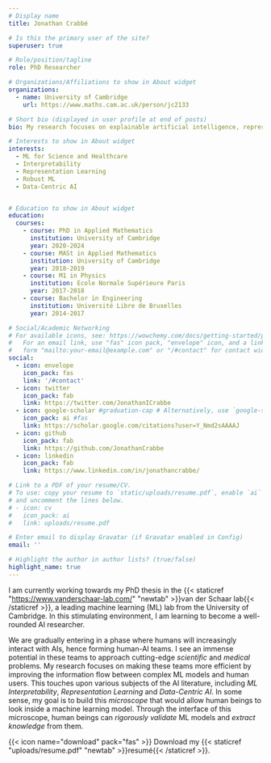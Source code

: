 ```yaml
---
# Display name
title: Jonathan Crabbé

# Is this the primary user of the site?
superuser: true

# Role/position/tagline
role: PhD Researcher

# Organizations/Affiliations to show in About widget
organizations:
  - name: University of Cambridge
    url: https://www.maths.cam.ac.uk/person/jc2133

# Short bio (displayed in user profile at end of posts)
bio: My research focuses on explainable artificial intelligence, representation learning and robust machine learning.

# Interests to show in About widget
interests:
  - ML for Science and Healthcare
  - Interpretability
  - Representation Learning
  - Robust ML
  - Data-Centric AI


# Education to show in About widget
education:
  courses:
    - course: PhD in Applied Mathematics
      institution: University of Cambridge
      year: 2020-2024
    - course: MASt in Applied Mathematics
      institution: University of Cambridge
      year: 2018-2019
    - course: M1 in Physics
      institution: Ecole Normale Supérieure Paris
      year: 2017-2018
    - course: Bachelor in Engineering
      institution: Université Libre de Bruxelles
      year: 2014-2017

# Social/Academic Networking
# For available icons, see: https://wowchemy.com/docs/getting-started/page-builder/#icons
#   For an email link, use "fas" icon pack, "envelope" icon, and a link in the
#   form "mailto:your-email@example.com" or "/#contact" for contact widget.
social:
  - icon: envelope
    icon_pack: fas
    link: '/#contact'
  - icon: twitter
    icon_pack: fab
    link: https://twitter.com/JonathanICrabbe
  - icon: google-scholar #graduation-cap # Alternatively, use `google-scholar` icon from `ai` icon pack
    icon_pack: ai #fas
    link: https://scholar.google.com/citations?user=Y_Nmd2sAAAAJ
  - icon: github
    icon_pack: fab
    link: https://github.com/JonathanCrabbe
  - icon: linkedin
    icon_pack: fab
    link: https://www.linkedin.com/in/jonathancrabbe/

# Link to a PDF of your resume/CV.
# To use: copy your resume to `static/uploads/resume.pdf`, enable `ai` icons in `params.toml`,
# and uncomment the lines below.
# - icon: cv
#   icon_pack: ai
#   link: uploads/resume.pdf

# Enter email to display Gravatar (if Gravatar enabled in Config)
email: ''

# Highlight the author in author lists? (true/false)
highlight_name: true
---
```


I am currently working towards my PhD thesis in the {{< staticref "https://www.vanderschaar-lab.com/" "newtab" >}}van der Schaar lab{{< /staticref >}}, a leading machine learning (ML) lab from the University of Cambridge. In this stimulating environment, I am learning to become a well-rounded AI researcher.

We are gradually entering in a phase where humans will increasingly interact with AIs, hence forming human-AI teams. I see an immense potential in these teams to approach cutting-edge *scientific* and *medical* problems. My research focuses on making these teams more efficient by improving the information flow between complex ML models and human users. This touches upon various subjects of the AI literature, including *ML Interpretability*, *Representation Learning* and *Data-Centric AI*. In some sense, my goal is to build this *microscope* that would allow human beings to look inside a machine learning model. Through the interface of this microscope, human beings can *rigorously validate* ML models and *extract knowledge* from them.


{{< icon name="download" pack="fas" >}} Download my {{< staticref "uploads/resume.pdf" "newtab" >}}resumé{{< /staticref >}}.
